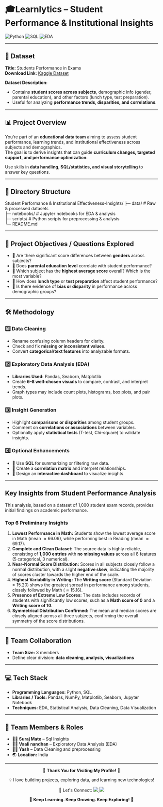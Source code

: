 # 🎓Learnlytics – Student Performance & Institutional Insights

![Python](https://img.shields.io/badge/Python-3776AB?style=for-the-badge&logo=python&logoColor=white)
![SQL](https://img.shields.io/badge/SQL-4479A1?style=for-the-badge&logo=MySQL&logoColor=white)
![EDA](https://img.shields.io/badge/EDA-FF6F00?style=for-the-badge&logo=apacheairflow&logoColor=white)

---

## 📁 Dataset
**Title:** Students Performance in Exams  
**Download Link:** [Kaggle Dataset](https://www.kaggle.com/datasets/spscientist/students-performance-in-exams)

**Dataset Description:**  
- Contains **student scores across subjects**, demographic info (gender, parental education), and other factors (lunch type, test preparation).  
- Useful for analyzing **performance trends, disparities, and correlations**.

---

## 📊 Project Overview
You're part of an **educational data team** aiming to assess student performance, learning trends, and institutional effectiveness across subjects and demographics.  
The goal is to derive insights that can guide **curriculum changes, targeted support, and performance optimization**.  

Use skills in **data handling, SQL/statistics, and visual storytelling** to answer key questions.

---
## 📂 Directory Structure
Student Performance & Institutional Effectiveness-Insights/
├─ data/             # Raw & processed datasets  
├─ notebooks/        # Jupyter notebooks for EDA & analysis  
├─ scripts/          # Python scripts for preprocessing & analysis  
└─ README.md

---

## 🎯 Project Objectives / Questions Explored
- 🔹 Are there significant score differences between **genders** across subjects?  
- 🔹 Does **parental education level** correlate with student performance?  
- 🔹 Which subject has the **highest average score** overall? Which is the most variable?  
- 🔹 How does **lunch type** or **test preparation** affect student performance?  
- 🔹 Is there evidence of **bias or disparity** in performance across demographic groups?

---

## 🛠️ Methodology

### 1️⃣ Data Cleaning
- Rename confusing column headers for clarity.  
- Check and fix **missing or inconsistent values**.  
- Convert **categorical/text features** into analyzable formats.

### 2️⃣ Exploratory Data Analysis (EDA)
- **Libraries Used:** Pandas, Seaborn, Matplotlib 
- Create **6–8 well-chosen visuals** to compare, contrast, and interpret trends.  
- Graph types may include count plots, histograms, box plots, and pair plots.

### 3️⃣ Insight Generation
- Highlight **comparisons or disparities** among student groups.  
- Comment on **correlations or associations** between variables.  
- Optionally apply **statistical tests** (T-test, Chi-square) to validate insights.

### 4️⃣ Optional Enhancements
- 🔹 Use **SQL** for summarizing or filtering raw data.  
- 🔹 Create a **correlation matrix** and interpret relationships.  
- 🔹 Design an **interactive dashboard** to visualize insights.

---

## Key Insights from Student Performance Analysis

This analysis, based on a dataset of 1,000 student exam records, provides initial findings on academic performance.

### Top 6 Preliminary Insights

1.  **Lowest Performance in Math:** Students show the lowest average score in Math (mean $\approx 66.09$), while performing best in Reading (mean $\approx 69.17$).
2.  **Complete and Clean Dataset:** The source data is highly reliable, consisting of **1,000 entries** with **no missing values** across all 8 features (5 categorical, 3 numerical).
3.  **Near-Normal Score Distribution:** Scores in all subjects closely follow a normal distribution, with a slight **negative skew**, indicating the majority of scores cluster towards the higher end of the scale.
4.  **Highest Variability in Writing:** The **Writing score** (Standard Deviation $\approx 15.20$) shows the greatest spread in performance among students, closely followed by Math ($\approx 15.16$).
5.  **Presence of Extreme Low Scores:** The data includes records of students with significantly low scores, such as a **Math score of 0** and a **Writing score of 10**.
6.  **Symmetrical Distribution Confirmed:** The mean and median scores are closely aligned across all three subjects, confirming the overall symmetry of the score distributions.

---
## 👥 Team Collaboration
- **Team Size:** 3 members  
- Define clear division: **data cleaning, analysis, visualizations**

---


## 💻 Tech Stack
- **Programming Languages:** Python, SQL  
- **Libraries / Tools:** Pandas, NumPy, Matplotlib, Seaborn, Jupyter Notebook  
- **Techniques:** EDA, Statistical Analysis, Data Cleaning, Data Visualization  

---

## 👥 Team Members & Roles
- 👨‍💻 **Suraj Mate** – Sql Insights  
- 👨‍💻 **Vaali nandhan** – Exploratory Data Analysis (EDA)  
- 👨‍💻 **Yash** – Data Cleaning and preprocessing
- 🌏 **Location:** India  

---

<p align="center">
  🙏 <b>Thank You for Visiting My Profile!</b> 🙏
</p>

<p align="center">
  💡 I love building projects, exploring data, and learning new technologies!  
</p>

<p align="center">
  🔗 Let's Connect:  
  <a href="https://www.linkedin.com/in/suraj-mate12/">
    <img src="https://img.shields.io/badge/LinkedIn-0A66C2?style=for-the-badge&logo=linkedin&logoColor=white"/>
  </a>
  <a href="https://github.com/Surajmate21">
    <img src="https://img.shields.io/badge/GitHub-181717?style=for-the-badge&logo=github&logoColor=white"/>
  </a>
</p>

<p align="center">
  🚀 <b>Keep Learning. Keep Growing. Keep Exploring!</b> 🚀
</p>

